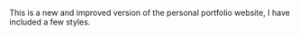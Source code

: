 This is a new and improved version of the personal portfolio website, I have included a few styles.
